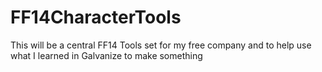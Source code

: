 # FF14CharacterTools
This will be a central FF14 Tools set for my free company and to help use what I learned in Galvanize to make something
